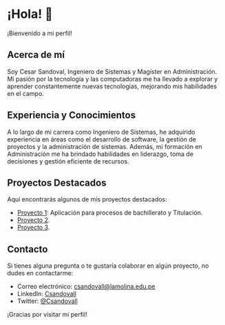# ¡Hola! 👋

¡Bienvenido a mi perfil!

## Acerca de mí
Soy Cesar Sandoval, Ingeniero de Sistemas y Magíster en Administración. Mi pasión por la tecnología y las computadoras me ha llevado a explorar y aprender constantemente nuevas tecnologías, mejorando mis habilidades en el campo.

## Experiencia y Conocimientos
A lo largo de mi carrera como Ingeniero de Sistemas, he adquirido experiencia en áreas como el desarrollo de software, la gestión de proyectos y la administración de sistemas. Además, mi formación en Administración me ha brindado habilidades en liderazgo, toma de decisiones y gestión eficiente de recursos.

## Proyectos Destacados
Aquí encontrarás algunos de mis proyectos destacados:

- [Proyecto 1](https://github.com/users/crsandovall/projects/1): Aplicación para procesos de bachillerato y Titulación.
- [Proyecto 2](enlace-al-proyecto-2).
- [Proyecto 3](enlace-al-proyecto-3).

## Contacto
Si tienes alguna pregunta o te gustaría colaborar en algún proyecto, no dudes en contactarme:

- Correo electrónico: [csandovall@lamolina.edu.pe](mailto:csandovall@lamolina.edu.pe)
- LinkedIn: [Csandovall](https://www.linkedin.com/in/crsandovall)
- Twitter: [@Csandovall](https://twitter.com/csandovall)

¡Gracias por visitar mi perfil!

